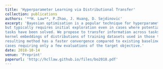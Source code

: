 ```yaml
---
title: 'Hyperparameter Learning via Distributional Transfer'
collection: publications
authors: '**H. Law**, P.Zhao, J. Huang, D. Sejdinovic'
excerpt: 'Bayesian optimisation is a popular technique for hyperparameter learning 
but typically requires initial exploration even in cases where potentially similar prior
tasks have been solved. We propose to transfer information across tasks using
kernel embeddings of distributions of training datasets used in those tasks. The
resulting method has a faster convergence compared to existing baselines, in some
cases requiring only a few evaluations of the target objective.'
date: 2018-10-14
venue: 'Preprint'
paperurl: 'http://hcllaw.github.io/files/bo2018.pdf'
---
```

